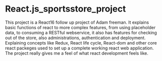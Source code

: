 # React.js_sportsstore_project
This project is a React16 follow up project of Adam freeman.
It explains basic functions of react to more complex features, from using placeholder data, to consuming a RESTful webservice, it also has features for
checking out of the store, also administrations, authentication and deployment.
Explaining concepts like Redux, React life cycle, React-dom and other core react packeges used to set up a complete working react web application.
The project really gives me a feel of what react development feels like.
